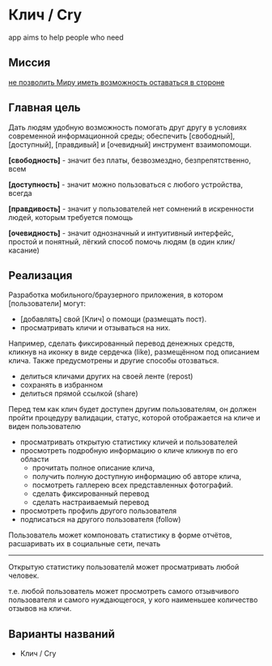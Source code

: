 # Клич / Cry

app aims to help people who need

## Миссия

[не позволить Миру иметь возможность оставаться в стороне][1]

## Главная цель

Дать людям удобную возможность помогать друг другу в условиях современной
информационной среды; обеспечить [свободный], [доступный],
[правдивый] и [очевидный] инструмент взаимопомощи.

**[свободность]** - значит без платы, безвозмездно, безпрепятственно,
всем

**[доступность]** - значит можно пользоваться с любого устройства, всегда

**[правдивость]** - значит у пользователей нет сомнений в искренности людей, которым требуется
помощь

**[очевидность]** - значит однозначный и интуитивный интерфейс, простой и
понятный, лёгкий способ помочь людям (в один клик/касание)

## Реализация

Разработка мобильного/браузерного приложения, в котором [пользователи]
могут:

- [добавлять] свой [Клич] о помощи (размещать пост).
- просматривать кличи и отзываться на них.

Например, сделать фиксированный перевод денежных средств, кликнув на иконку в виде сердечка (like), размещённом под
описанием клича. Также предусмотрены и другие способы отозваться.

- делиться кличами других на своей ленте (repost)
- сохранять в избранном
- делиться прямой ссылкой (share)

Перед тем как клич будет доступен другим пользователям, он должен пройти процедуру валидации,
статус, которой отображается на кличе и виден пользователю

- просматривать открытую статистику кличей и пользователей
- просмотреть подробную информацию о кличе кликнув по его области
  - прочитать полное описание клича,
  - получить полную доступную информацию об авторе клича,
  - посмотреть галлерею всех представленных фотографий.
  - сделать фиксированный перевод
  - сделать настраиваемый перевод
- просмотреть профиль другого пользователя
- подписаться на другого пользователя (follow)

Пользователь может компоновать статистику в форме отчётов, расшаривать
их в социальные сети, печать

---

Открытую статистику пользователй может просматривать любой человек.

т.е. любой пользователь может просмотреть самого отзывчивого
пользователя и самого нуждающегося, у кого наименьшее количество отзывов
на кличи.

## Варианты названий

- Клич / Cry

[1]: ./motivation.md
